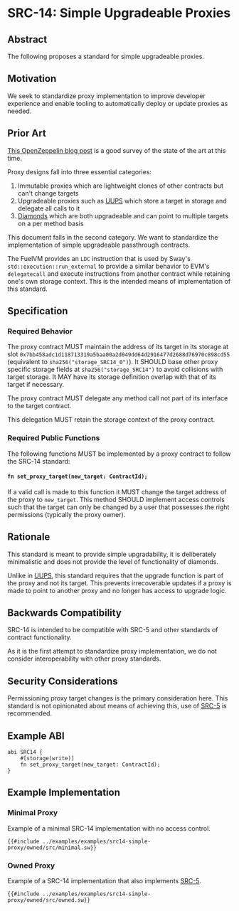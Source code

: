 # SRC-14: Simple Upgradeable Proxies

## Abstract

The following proposes a standard for simple upgradeable proxies.

## Motivation

We seek to standardize proxy implementation to improve developer experience and enable tooling to automatically deploy or update proxies as needed.

## Prior Art

[This OpenZeppelin blog post](https://blog.openzeppelin.com/the-state-of-smart-contract-upgrades#proxies-and-implementations) is a good survey of the state of the art at this time.

Proxy designs fall into three essential categories:

1. Immutable proxies which are lightweight clones of other contracts but can't change targets
2. Upgradeable proxies such as [UUPS](https://eips.ethereum.org/EIPS/eip-1822) which store a target in storage and delegate all calls to it
3. [Diamonds](https://eips.ethereum.org/EIPS/eip-2535) which are both upgradeable and can point to multiple targets on a per method basis

This document falls in the second category. We want to standardize the implementation of simple upgradeable passthrough contracts.

The FuelVM provides an `LDC` instruction that is used by Sway's `std::execution::run_external` to provide a similar behavior to EVM's `delegatecall` and execute instructions from another contract while retaining one's own storage context. This is the intended means of implementation of this standard.

## Specification

### Required Behavior

The proxy contract MUST maintain the address of its target in its storage at slot `0x7bb458adc1d118713319a5baa00a2d049dd64d2916477d2688d76970c898cd55` (equivalent to `sha256("storage_SRC14_0")`).
It SHOULD base other proxy specific storage fields at `sha256("storage_SRC14")` to avoid collisions with target storage.
It MAY have its storage definition overlap with that of its target if necessary.

The proxy contract MUST delegate any method call not part of its interface to the target contract.

This delegation MUST retain the storage context of the proxy contract.

### Required Public Functions

The following functions MUST be implemented by a proxy contract to follow the SRC-14 standard:

#### `fn set_proxy_target(new_target: ContractId);`

If a valid call is made to this function it MUST change the target address of the proxy to `new_target`.
This method SHOULD implement access controls such that the target can only be changed by a user that possesses the right permissions (typically the proxy owner).

## Rationale

This standard is meant to provide simple upgradability, it is deliberately minimalistic and does not provide the level of functionality of diamonds.

Unlike in [UUPS](https://eips.ethereum.org/EIPS/eip-1822), this standard requires that the upgrade function is part of the proxy and not its target.
This prevents irrecoverable updates if a proxy is made to point to another proxy and no longer has access to upgrade logic.

## Backwards Compatibility

SRC-14 is intended to be compatible with SRC-5 and other standards of contract functionality.

As it is the first attempt to standardize proxy implementation, we do not consider interoperability with other proxy standards.

## Security Considerations

Permissioning proxy target changes is the primary consideration here.
This standard is not opinionated about means of achieving this, use of [SRC-5](https://github.com/FuelLabs/sway-standards/blob/master/SRCs/src-5.md) is recommended.

## Example ABI

```sway
abi SRC14 {
    #[storage(write)]
    fn set_proxy_target(new_target: ContractId);
}
```

## Example Implementation

### Minimal Proxy

Example of a minimal SRC-14 implementation with no access control.

```sway
{{#include ../examples/examples/src14-simple-proxy/owned/src/minimal.sw}}
```

### Owned Proxy

Example of a SRC-14 implementation that also implements [SRC-5](https://github.com/FuelLabs/sway-standards/blob/master/SRCs/src-5.md).

```sway
{{#include ../examples/examples/src14-simple-proxy/owned/src/owned.sw}}
```

